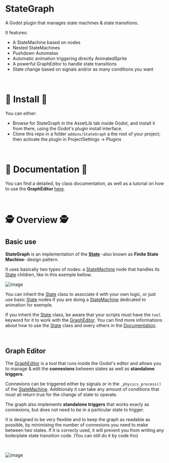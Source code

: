 # StateGraph
A Godot plugin that manages state machines &amp; state transitions.


It features:
- A StateMachine based on nodes
- Nested StateMachines
- Pushdown Automatas
- Automatic animation triggering directly AnimatedSprite
- A powerful GraphEditor to handle state transitions
- State change based on signals and/or as many conditions you want

<br>

# 💾 Install 💾

You can either:

- Browse for StateGraph in the AssetLib tab inside Godot, and install it from there, using the Godot's plugin install interface.
- Clone this repo in a folder `addons/StateGraph` a the root of your project; then activate the plugin in ProjectSettings -> Plugins

<br>

# 📃 Documentation 📃

You can find a detailed, by class documentation, as well as a tutorial on how to use the **GraphEditor** [here](https://github.com/MrBSmith/StateGraph/wiki).

<br>

# 🕵️ Overview 🕵️


## Basic use

**StateGraph** is an implementation of the **[State](https://refactoring.guru/design-patterns/state)** -also known as **Finite State Machine**- design pattern. 

It uses basically two types of nodes: a [StateMachine](wiki/StateMachine) node that handles its [State](wiki/State) children, like in this exemple bellow.

![image](https://user-images.githubusercontent.com/34774144/168663500-d85902a7-96de-4b74-87e6-ab8953ec8081.png)

You can inherit the [State](wiki/State) class to associate it with your own logic, or just use basic [State](wiki/State) nodes if you are doing a [StateMachine](wiki/StateMachine) dedicated to animation for exemple.

If you inherit the [State](wiki/State) class, be aware that your scripts must have the `tool` keyword for it to work with the [GraphEditor](wiki/GraphEditor).
You can find more informations about how to use the [State](wiki/State) class and every others in the [Documentation](wiki).

<br>

## Graph Editor

The [GraphEditor](wiki/GraphEditor) is a tool that runs inside the Godot's editor and allows you to manage & edit the **connexions** between states as well as **standalone triggers**.

Connexions can be triggered either by signals or in the `_physics_process()` of the [StateMachine](wiki/StateMachine).
Additionaly it can take any amount of conditions that must all return true for the change of state to operate.

The graph also implements **standalone triggers** that works exacly as connexions, but does not need to be in a particular state to trigger.

It is designed to be very flexible and to keep the graph as readable as possible, by minimising the number of connexions you need to make between two states.
If it is correcly used, it will prevent you from writing any boilerplate state transition code. (You can still do it by code tho)

<br>

![image](https://user-images.githubusercontent.com/34774144/168672838-53596f4f-8516-4f88-906d-97b274e2860a.png)






